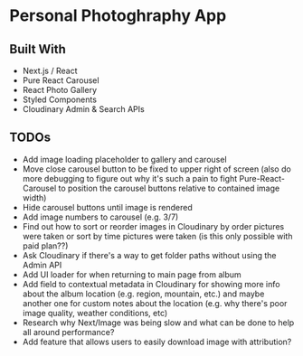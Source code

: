 # Personal Photoghraphy App

## Built With 
- Next.js / React
- Pure React Carousel
- React Photo Gallery
- Styled Components 
- Cloudinary Admin & Search APIs

## TODOs
- Add image loading placeholder to gallery and carousel
- Move close carousel button to be fixed to upper right of screen (also do more debugging to figure out why it's such a pain to fight Pure-React-Carousel to position the carousel buttons relative to contained image width)
- Hide carousel buttons until image is rendered
- Add image numbers to carousel (e.g. 3/7)
- Find out how to sort or reorder images in Cloudinary by order pictures were taken or sort by time pictures were taken (is this only possible with paid plan??)
- Ask Cloudinary if there's a way to get folder paths without using the Admin API
- Add UI loader for when returning to main page from album
- Add field to contextual metadata in Cloudinary for showing more info about the album location (e.g. region, mountain, etc.) and maybe another one for custom notes about the location (e.g. why there's poor image quality, weather conditions, etc)
- Research why Next/Image was being slow and what can be done to help all around performance?
- Add feature that allows users to easily download image with attribution?